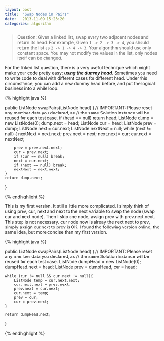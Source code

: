 ```yaml
---
layout: post
title:  "Swap Nodes in Pairs"
date:   2013-11-09 15:23:20
categories: algorithm
---
```


> Question:
> Given a linked list, swap every two adjacent nodes and return its head.
> For example, Given `1 -> 2 -> 3 -> 4`, you should return the list as `2 -> 1 -> 4 -> 3`.
> Your algorithm should use only constant space. You may not modify the values in the list, only nodes itself can be changed.

For the linked list question, there is a very useful technique which might make your code pretty easy: **_using the dummy head_**. Sometimes you need to write code to deal with different cases for different head. Under this circumstance, you can add a new dummy head before, and put the logical business into a while loop.

{% highlight java %}

public ListNode swapPairs(ListNode head) {
    // IMPORTANT: Please reset any member data you declared, as
    // the same Solution instance will be reused for each test case.
    if (head == null) return head;
    ListNode dump = new ListNode(0);
    dump.next = head;
    ListNode cur = head;
    ListNode prev = dump;
    ListNode next = cur.next;
    ListNode nextNext = null;
    while (next != null) {
        nextNext = next.next;
        prev.next = next;
        next.next = cur;
        cur.next = nextNext;
            
        prev = prev.next.next;
        cur = prev.next;
        if (cur == null) break;
        next = cur.next;
        if (next == null) break;
        nextNext = next.next;
    }
    return dump.next;
}
    
{% endhighlight %}
    
This is my first version. It still a little more complicated. I simply think of using prev, cur, next and next to the next variable to swap the node (swap cur and next node). Then I skip one node, assign prev with prev.next.next. This step is not necessary. cur node now is alreay the next next to prev, simply assign cur.next to prev is OK. I found the following version online, the same idea, but more concise than my first version.

{% highlight java %}

public ListNode swapPairs(ListNode head) {
    // IMPORTANT: Please reset any member data you declared, as
    // the same Solution instance will be reused for each test case.
    ListNode dumpHead = new ListNode(0);
    dumpHead.next = head;
    ListNode prev = dumpHead, cur = head;
        
    while (cur != null && cur.next != null){
        ListNode temp = cur.next.next;
        cur.next.next = prev.next;
        prev.next = cur.next;
        cur.next = temp;
        prev = cur;
        cur = prev.next;
    }
        
    return dumpHead.next;
}
    
{% endhighlight %}